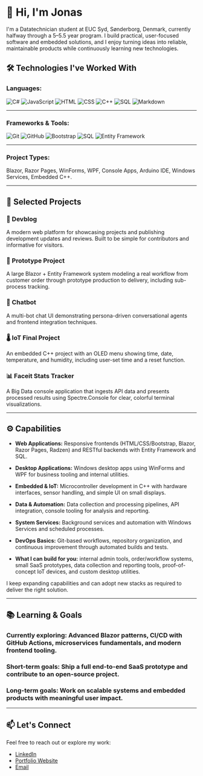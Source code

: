 # 👋 Hi, I'm Jonas

I'm a Datatechnician student at EUC Syd, Sønderborg, Denmark, currently halfway through a 5–5.5 year program. I build practical, user-focused software and embedded solutions, and I enjoy turning ideas into reliable, maintainable products while continuously learning new technologies.

## 🛠️ Technologies I've Worked With
### **Languages:**

![C#](https://img.shields.io/badge/C%23-8A2BE2?logo=csharp&logoColor=purple&style=plastic)
![JavaScript](https://img.shields.io/badge/JavaScript-FFFFFF?logo=javascript&logoColor=yellow&style=plastic)
![HTML](https://img.shields.io/badge/HTML5-FFFFFF?logo=html5&logoColor=orange&style=plastic)
![CSS](https://img.shields.io/badge/CSS-FFFFFF?logo=css&logoColor=lightblue&style=plastic)
![C++](https://img.shields.io/badge/C++-FFFFFF?logo=cplusplus&logoColor=blue&style=plastic)
![SQL](https://img.shields.io/badge/SQL-FFFFFF?logo=sqlite&logoColor=orange&style=plastic)
![Markdown](https://img.shields.io/badge/Markdown-FFFFFF?logo=markdown&logoColor=black&style=plastic)

---
### **Frameworks & Tools:**

![Git](https://img.shields.io/badge/Git-F05032?logo=git&logoColor=orange&style=plastic)
![GitHub](https://img.shields.io/badge/GitHub-181717?logo=github&logoColor=white&style=plastic)
![Bootstrap](https://img.shields.io/badge/Bootstrap-7952B3?logo=bootstrap&logoColor=purple&style=plastic)
![SQL](https://img.shields.io/badge/SQL-4479A1?logo=mysql&logoColor=orange&style=plastic)
![Entity Framework](https://img.shields.io/badge/Entity%20Framework-68217A?logo=dotnet&logoColor=blue&style=plastic)

---
### **Project Types:**

Blazor, Razor Pages, WinForms, WPF, Console Apps, Arduino IDE, Windows Services, Embedded C++.

---

## 🚀 Selected Projects

### 📘 Devblog
A modern web platform for showcasing projects and publishing development updates and reviews. Built to be simple for contributors and informative for visitors.

### 🧪 Prototype Project
A large Blazor + Entity Framework system modeling a real workflow from customer order through prototype production to delivery, including sub-process tracking.

### 🤖 Chatbot
A multi-bot chat UI demonstrating persona-driven conversational agents and frontend integration techniques.

### 🌡️ IoT Final Project
An embedded C++ project with an OLED menu showing time, date, temperature, and humidity, including user-set time and a reset function.

### 📊 Faceit Stats Tracker
A Big Data console application that ingests API data and presents processed results using Spectre.Console for clear, colorful terminal visualizations.

---

## ⚙️ Capabilities

- **Web Applications:** Responsive frontends (HTML/CSS/Bootstrap, Blazor, Razor Pages, Radzen) and RESTful backends with Entity Framework and SQL.

- **Desktop Applications:** Windows desktop apps using WinForms and WPF for business tooling and internal utilities.

- **Embedded & IoT:** Microcontroller development in C++ with hardware interfaces, sensor handling, and simple UI on small displays.

- **Data & Automation:** Data collection and processing pipelines, API integration, console tooling for analysis and reporting.

- **System Services:** Background services and automation with Windows Services and scheduled processes.

- **DevOps Basics:** Git-based workflows, repository organization, and continuous improvement through automated builds and tests.

- **What I can build for you:** internal admin tools, order/workflow systems, small SaaS prototypes, data collection and reporting tools, proof-of-concept IoT devices, and custom desktop utilities.

I keep expanding capabilities and can adopt new stacks as required to deliver the right solution.

---

## 📚 Learning & Goals

### **Currently exploring:** Advanced Blazor patterns, CI/CD with GitHub Actions, microservices fundamentals, and modern frontend tooling.

### **Short-term goals:** Ship a full end-to-end SaaS prototype and contribute to an open-source project.

### **Long-term goals:** Work on scalable systems and embedded products with meaningful user impact.

---

## 📫 Let's Connect
Feel free to reach out or explore my work:
- [LinkedIn](#)
- [Portfolio Website](#)
- [Email](mailto:jonasfpetersen1@gmail.com)
